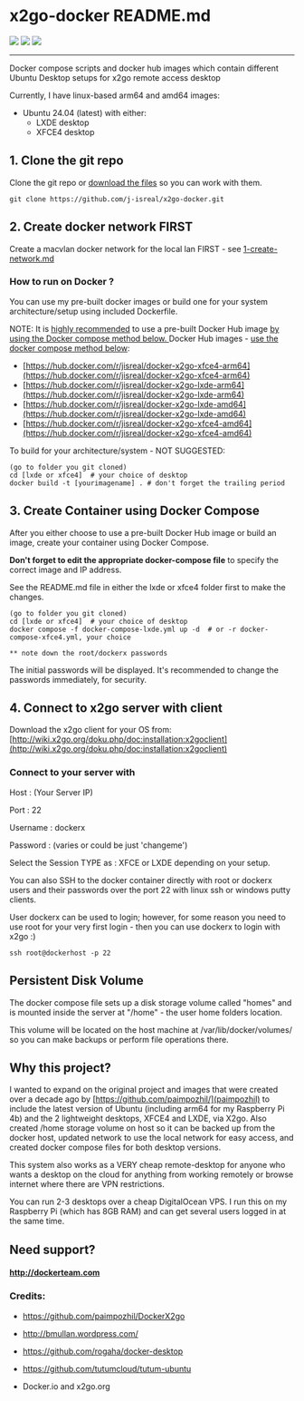 # x2go-docker README.md
<a href="#"><img src="https://img.shields.io/badge/version-1.01-blue" /></a> <a href="#"><img src="https://img.shields.io/badge/docker-version_24.0.7-green" /></a> <a href="#"><img src="https://img.shields.io/badge/ubuntu-latest_24.04-orange" /></a>

<hr />

Docker compose scripts and docker hub images which contain different Ubuntu Desktop setups for x2go remote access desktop

Currently, I have linux-based arm64 and amd64 images:

- Ubuntu 24.04 (latest) with either:
   - LXDE desktop
   - XFCE4 desktop
  
## 1. Clone the git repo
Clone the git repo or [download the files](https://github.com/j-isreal/x2go-docker/archive/refs/heads/main.zip) so you can work with them.
```
git clone https://github.com/j-isreal/x2go-docker.git
```

## 2. Create docker network FIRST
Create a macvlan docker network for the local lan FIRST - see [1-create-network.md](https://github.com/j-isreal/x2go-docker/blob/998f9714272729bfac3506e83e5495dc16be2e9e/1-create-network.md)


### How to run on Docker ?
You can use my pre-built docker images or build one for your system architecture/setup using included Dockerfile.

NOTE: It is <u>highly recommended</u> to use a pre-built Docker Hub image [by using the Docker compose method below.
](https://github.com/j-isreal/x2go-docker/blob/main/README.md#3-create-container-using-docker-compose)
Docker Hub images - [use the docker compose method below](https://github.com/j-isreal/x2go-docker/blob/main/README.md#3-create-container-using-docker-compose):

- [https://hub.docker.com/r/jisreal/docker-x2go-xfce4-arm64](https://hub.docker.com/r/jisreal/docker-x2go-xfce4-arm64)
- [https://hub.docker.com/r/jisreal/docker-x2go-lxde-arm64](https://hub.docker.com/r/jisreal/docker-x2go-lxde-arm64)
- [https://hub.docker.com/r/jisreal/docker-x2go-lxde-amd64](https://hub.docker.com/r/jisreal/docker-x2go-lxde-amd64)
- [https://hub.docker.com/r/jisreal/docker-x2go-xfce4-amd64](https://hub.docker.com/r/jisreal/docker-x2go-xfce4-amd64)


To build for your architecture/system - NOT SUGGESTED:

```
(go to folder you git cloned)
cd [lxde or xfce4]  # your choice of desktop
docker build -t [yourimagename] . # don't forget the trailing period
```

## 3. Create Container using Docker Compose
After you either choose to use a pre-built Docker Hub image or build an image, create your container using Docker Compose.

<b>Don't forget to edit the appropriate docker-compose file</b> to specify the correct image and IP address.  

See the README.md file in either the lxde or xfce4 folder first to make the changes.

```
(go to folder you git cloned)
cd [lxde or xfce4]  # your choice of desktop
docker compose -f docker-compose-lxde.yml up -d  # or -r docker-compose-xfce4.yml, your choice

** note down the root/dockerx passwords
```
The initial passwords will be displayed.  It's recommended to change the passwords immediately, for security.


## 4. Connect to x2go server with client

Download the x2go client for your OS from:
[http://wiki.x2go.org/doku.php/doc:installation:x2goclient](http://wiki.x2go.org/doku.php/doc:installation:x2goclient)

### Connect to your server with 

Host : (Your Server IP)

Port : 22

Username : dockerx 

Password : (varies or could be just 'changeme')


Select the Session TYPE as : XFCE or LXDE depending on your setup.

You can also SSH to the docker container directly with root or dockerx users and their passwords over the port 22 with linux ssh or windows putty clients.

User dockerx can be used to login; however, for some reason you need to use root for your very first login - then you can use dockerx to login with x2go :)

```
ssh root@dockerhost -p 22
```

## Persistent Disk Volume
The docker compose file sets up a disk storage volume called "homes" and is mounted inside the server at "/home" - the user home folders location.

This volume will be located on the host machine at /var/lib/docker/volumes/ so you can make backups or perform file operations there.


## Why this project?

I wanted to expand on the original project and images that were created over a decade ago by [https://github.com/paimpozhil/](paimpozhil) to include the latest version of Ubuntu (including arm64 for my Raspberry Pi 4b) and the 2 lightweight desktops, XFCE4 and LXDE, via X2go.  Also created /home storage volume on host so it can be backed up from the docker host, updated network to use the local network for easy access, and created docker compose files for both desktop versions.

This system also works as a VERY cheap remote-desktop for anyone who wants a desktop on the cloud for anything from working remotely or browse internet where there are VPN restrictions.

You can run 2-3 desktops over a cheap DigitalOcean VPS.  I run this on my Raspberry Pi (which has 8GB RAM) and can get several users logged in at the same time.


## Need support?

#### http://dockerteam.com

### Credits:

- https://github.com/paimpozhil/DockerX2go
- http://bmullan.wordpress.com/
- https://github.com/rogaha/docker-desktop
- https://github.com/tutumcloud/tutum-ubuntu

- Docker.io and x2go.org

